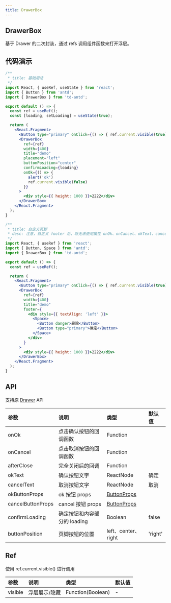 ```yaml
---
title: DrawerBox
---
```


## DrawerBox

基于 Drawer 的二次封装，通过 refs 调用组件函数来打开浮层。

## 代码演示

```jsx
/**
 * title: 基础用法
 */
import React, { useRef, useState } from 'react';
import { Button } from 'antd';
import { DrawerBox } from 'td-antd';

export default () => {
  const ref = useRef();
  const [loading, setLoading] = useState(true);

  return (
    <React.Fragment>
      <Button type="primary" onClick={() => { ref.current.visible(true) }}>打开抽屉</Button>
      <DrawerBox
        ref={ref}
        width={400}
        title="demo"
        placement="left"
        buttonPosition="center"
        confirmLoading={loading}
        onOk={() => {
          alert('ok')
          ref.current.visible(false)
        }}
      >
        <div style={{ height: 1000 }}>2222</div>
      </DrawerBox>
    </React.Fragment>
  );
}
```

```jsx
/**
 * title: 自定义页脚
 * desc: 注意，自定义 footer 后，将无法使用属性 onOk、onCancel、okText、cancelText、okButtonProps、cancelButtonProps、confirmLoading、buttonPosition
 */
import React, { useRef } from 'react';
import { Button, Space } from 'antd';
import { DrawerBox } from 'td-antd';

export default () => {
  const ref = useRef();

  return (
    <React.Fragment>
      <Button type="primary" onClick={() => { ref.current.visible(true) }}>自定义页脚</Button>
      <DrawerBox
        ref={ref}
        width={400}
        title="demo"
        footer={
          <div style={{ textAlign: 'left' }}>
            <Space>
              <Button danger>删除</Button>
              <Button type="primary">确定</Button>
            </Space>
          </div>
        }
      >
        <div style={{ height: 1000 }}>2222</div>
      </DrawerBox>
    </React.Fragment>
  );
}
```

## API

支持原 [Drawer](https://ant.design/components/drawer-cn/) API

|参数|说明|类型|默认值|
|:--|:--|:--|:--|
|onOk|点击确认按钮的回调函数|Function||
|onCancel|点击取消按钮的回调函数|Function||
|afterClose|完全关闭后的回调|Function||
|okText|确认按钮文字|ReactNode|确定|
|cancelText|取消按钮文字|ReactNode|取消|
|okButtonProps|ok 按钮 props|[ButtonProps](https://ant.design/components/button-cn/#API)||
|cancelButtonProps|cancel 按钮 props|[ButtonProps](https://ant.design/components/button-cn/#API)||
|confirmLoading|确定按钮和内容部分的 loading|Boolean|false|
|buttonPosition|页脚按钮的位置|left、center、right|'right'|

## Ref

使用 ref.current.visible() 进行调用

|参数|说明|类型|默认值|
|:--|:--|:--|:--|
|visible|浮层展示/隐藏|Function(Boolean)|-|
